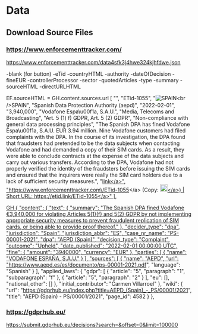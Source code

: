 # Data
## Download Source Files
### https://www.enforcementtracker.com/
https://www.enforcementtracker.com/data4sfk3j4hwe324kjhfdwe.json


-blank (for button)
-eTid
-countryHTML
-authority
-dateOfDecision
-fineEUR
-controllerProcessor
-sector
-quotedArticles
-type
-summary
-sourceHTML
-directURLHTML


EF.sourceHTML = GH.content.sources.url
[
    "",
    "ETid-1055",
    "<img src='.\/flags\/flag_spain.png' alt='SPAIN' style='margin-bottom:2px'><br \/>SPAIN",
    "Spanish Data Protection Authority (aepd)",
    "2022-02-01",
    "3,940,000",
    "Vodafone Espa\u00f1a, S.A.U.",
    "Media, Telecoms and Broadcasting",
    "Art. 5 (1) f) GDPR, Art. 5 (2) GDPR",
    "Non-compliance with general data processing principles",
    "The Spanish DPA has fined Vodafone Espa\u00f1a, S.A.U. EUR 3.94 million. Nine Vodafone customers had filed complaints with the DPA. In the course of its investigation, the DPA found that fraudsters had pretended to be the data subjects when contacting Vodafone and had demanded a copy of their SIM cards. As a result, they were able to conclude contracts at the expense of the data subjects and carry out various transfers. According to the DPA, Vodafone had not properly verified the identity of the fraudsters before issuing the SIM cards and ensured that the inquirers were really the SIM card holders due to a lack of sufficient security measures.",
    "<a class='blau' href='https:\/\/www.aepd.es\/es\/documento\/ps-00001-2021.pdf' target='_blank'>link<\/a>",
    "<a href='https:\/\/www.enforcementtracker.com\/ETid-1055' target='_blank'>https:\/\/www.enforcementtracker.com\/ETid-1055<\/a> (Copy: <a id='myShareButton' class='myShare1055' href='#\/' onclick='copyETID(1055);return false;' alt='Copy URL to clipboard'><img src='buttons\/copy_button.png' width='20px' alt='ETid 1055'><\/a>) | Short URL: <a href='https:\/\/etid.link\/ETid-1055' target='_blank'>https:\/\/etid.link\/ETid-1055<\/a>"
],

GH
{
    "content": {
        "text": {
            "summary": "The Spanish DPA fined Vodafone €3,940,000 for violating Articles 5(1)(f) and 5(2) GDPR by not implementing appropriate security measures to prevent fraudulent replication of SIM cards, or being able to provide proof thereof."
        },
        "decider_type": "dpa",
        "jurisdiction": "Spain",
        "jurisdiction_abbr": "ES",
        "case_nr_name": "PS-00001-2021",
        "dpa": "AEPD (Spain)",
        "decision_type": "Complaint",
        "outcome": "Upheld",
        "date_published": "2022-02-01 00:00:00 UTC",
        "fine": {
            "amount": "3940000",
            "currency": "EUR"
        },
        "parties": [
            {
                "name": "VODAFONE ESPAÑA, S.A.U."
            }
        ],
        "sources": [
            {
                "name": "AEPD",
                "url": "https://www.aepd.es/es/documento/ps-00001-2021.pdf",
                "language": "Spanish"
            }
        ],
        "applied_laws": {
            "gdpr": [
                {
                    "article": "5",
                    "paragraph": "1",
                    "subparagraph": "f"
                },
                {
                    "article": "5",
                    "paragraph": "2"
                }
            ],
            "eu": [],
            "national_other": []
        },
        "initial_contributor": "Carmen Villarroel"
    },
    "wiki": {
        "url": "https://gdprhub.eu/index.php?title=AEPD_(Spain)_-_PS/00001/2021",
        "title": "AEPD (Spain) - PS/00001/2021",
        "page_id": 4582
    }
},





### https://gdprhub.eu/
https://submit.gdprhub.eu/decisions?search=&offset=0&limit=100000
